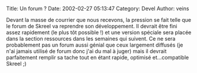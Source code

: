 Title: Un forum ?
Date: 2002-02-27 05:13:47
Category: Devel
Author: veins

Devant la masse de courrier que nous recevons, la pression se fait telle que le forum de Skreel va reprendre son développement. Il devrait être fini assez rapidement (le plus tôt possible !) et une version spéciale sera placée dans la section ressources dans les semaines qui suivent. Ce ne sera probablement pas un forum aussi génial que ceux largement diffusés (je n'ai jamais utilisé de forum donc j'ai du mal à juger) mais il devrait parfaitement remplir sa tache tout en étant rapide, optimisé et...compatible Skreel  ;)